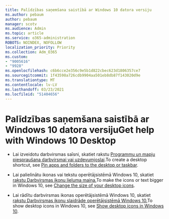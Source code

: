 ```yaml
---
title: Palīdzības saņemšana saistībā ar Windows 10 datora versiju
ms.author: pebaum
author: pebaum
manager: scotv
ms.audience: Admin
ms.topic: article
ms.service: o365-administration
ROBOTS: NOINDEX, NOFOLLOW
localization_priority: Priority
ms.collection: Adm_O365
ms.custom:
- "9005616"
- "9928"
ms.openlocfilehash: c6b6cce2e356c9e5b1d822cbec623d1806357ce7
ms.sourcegitcommit: 1f43598a726cdb9904aa501eb8db87f143020d9e
ms.translationtype: MT
ms.contentlocale: lv-LV
ms.lasthandoff: 03/23/2021
ms.locfileid: "51404656"
---
```

# <a name="get-help-with-windows-10-desktop"></a><span data-ttu-id="e40e9-102">Palīdzības saņemšana saistībā ar Windows 10 datora versiju</span><span class="sxs-lookup"><span data-stu-id="e40e9-102">Get help with Windows 10 Desktop</span></span>

- <span data-ttu-id="e40e9-103">Lai izveidotu darbvirsmas saīsni, skatiet rakstu [Programmu un mapju piespraušana darbvirsmai vai uzdevumjoslai](https://support.microsoft.com/windows/pin-apps-and-folders-to-the-desktop-or-taskbar-f3c749fb-e298-4cf1-adda-7fd635df6bb0).</span><span class="sxs-lookup"><span data-stu-id="e40e9-103">To create a desktop shortcut, see [Pin apps and folders to the desktop or taskbar](https://support.microsoft.com/windows/pin-apps-and-folders-to-the-desktop-or-taskbar-f3c749fb-e298-4cf1-adda-7fd635df6bb0).</span></span>

- <span data-ttu-id="e40e9-104">Lai palielinātu ikonas vai tekstu operētājsistēmā Windows 10, skatiet [rakstu Darbvirsmas ikonu lieluma maiņa.](https://support.microsoft.com/windows/change-the-size-of-your-desktop-icons-85a9d341-2a4f-3d96-c796-ae116a187211)</span><span class="sxs-lookup"><span data-stu-id="e40e9-104">To make the icons or text bigger in Windows 10, see [Change the size of your desktop icons](https://support.microsoft.com/windows/change-the-size-of-your-desktop-icons-85a9d341-2a4f-3d96-c796-ae116a187211).</span></span>

- <span data-ttu-id="e40e9-105">Lai rādītu darbvirsmas ikonas operētājsistēmā Windows 10, skatiet [rakstu Darbvirsmas ikonu slaidrāde operētājsistēmā Windows 10.](https://support.microsoft.com/windows/show-desktop-icons-in-windows-10-c13270f0-3812-c71d-f27e-29aa32588b20)</span><span class="sxs-lookup"><span data-stu-id="e40e9-105">To show desktop icons in Windows 10, see [Show desktop icons in Windows 10](https://support.microsoft.com/windows/show-desktop-icons-in-windows-10-c13270f0-3812-c71d-f27e-29aa32588b20).</span></span>